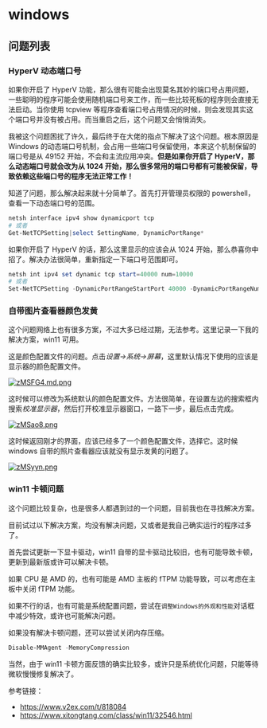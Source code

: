 # windows

## 问题列表

### HyperV 动态端口号

如果你开启了 HyperV 功能，那么很有可能会出现莫名其妙的端口号占用问题，一些聪明的程序可能会使用随机端口号来工作，而一些比较死板的程序则会直接无法启动。当你使用 tcpview 等程序查看端口号占用情况的时候，则会发现其实这个端口号并没有被占用。而当重启之后，这个问题又会悄悄消失。

我被这个问题困扰了许久，最后终于在大佬的指点下解决了这个问题。根本原因是 Windows 的动态端口号机制，会占用一些端口号保留使用，本来这个机制保留的端口号是从 49152 开始，不会和主流应用冲突。**但是如果你开启了 HyperV，那么动态端口号就会改为从 1024 开始，那么很多常用的端口号都有可能被保留，导致依赖这些端口号的程序无法正常工作！**

知道了问题，那么解决起来就十分简单了。首先打开管理员权限的 powershell，查看一下动态端口号的范围。

```powershell
netsh interface ipv4 show dynamicport tcp
# 或者
Get-NetTCPSetting|select SettingName, DynamicPortRange*
```

如果你开启了 HyperV 的话，那么这里显示的应该会从 1024 开始，那么恭喜你中招了。解决办法很简单，重新指定一下端口号范围即可。

```powershell
netsh int ipv4 set dynamic tcp start=40000 num=10000
# 或者
Set-NetTCPSetting -DynamicPortRangeStartPort 40000 -DynamicPortRangeNumberOfPorts 10000
```

### 自带图片查看器颜色发黄

这个问题网络上也有很多方案，不过大多已经过期，无法参考。这里记录一下我的解决方案，win11 可用。

这是颜色配置文件的问题。点击*设置->系统->屏幕*，这里默认情况下使用的应该是显示器的颜色配置文件。

[![zMSFG4.md.png](https://s1.ax1x.com/2022/11/20/zMSFG4.md.png)](https://imgse.com/i/zMSFG4)

这时候可以修改为系统默认的颜色配置文件。方法很简单，在设置左边的搜索框内搜索*校准显示器*，然后打开校准显示器窗口，一路下一步，最后点击完成。

[![zMSao8.png](https://s1.ax1x.com/2022/11/20/zMSao8.png)](https://imgse.com/i/zMSao8)

这时候返回刚才的界面，应该已经多了一个颜色配置文件，选择它。这时候 windows 自带的照片查看器应该就没有显示发黄的问题了。

[![zMSyyn.png](https://s1.ax1x.com/2022/11/20/zMSyyn.png)](https://imgse.com/i/zMSyyn)

### win11 卡顿问题

这个问题比较复杂，也是很多人都遇到过的一个问题，目前我也在寻找解决方案。

目前试过以下解决方案，均没有解决问题，又或者是我自己确实运行的程序过多了。

首先尝试更新一下显卡驱动，win11 自带的显卡驱动比较旧，也有可能导致卡顿，更新到最新版或许可以解决卡顿。

如果 CPU 是 AMD 的，也有可能是 AMD 主板的 fTPM 功能导致，可以考虑在主板中关闭 fTPM 功能。

如果不行的话，也有可能是系统配置问题，尝试在`调整Windows的外观和性能`对话框中减少特效，或许也可能解决问题。

如果没有解决卡顿问题，还可以尝试关闭内存压缩。

```powershell
Disable-MMAgent -MemoryCompression
```

当然，由于 win11 卡顿方面反馈的确实比较多，或许只是系统优化问题，只能等待微软慢慢修复解决了。

参考链接：

- <https://www.v2ex.com/t/818084>
- <https://www.xitongtang.com/class/win11/32546.html>
